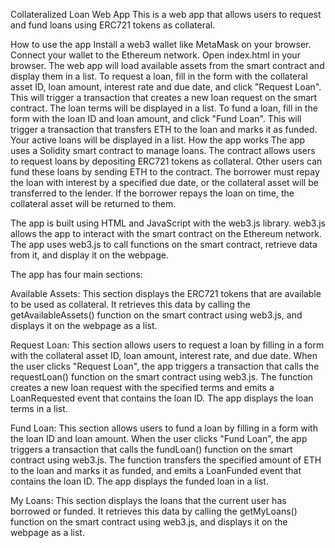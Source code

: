 Collateralized Loan Web App
This is a web app that allows users to request and fund loans using ERC721 tokens as collateral.

How to use the app
Install a web3 wallet like MetaMask on your browser.
Connect your wallet to the Ethereum network.
Open index.html in your browser.
The web app will load available assets from the smart contract and display them in a list.
To request a loan, fill in the form with the collateral asset ID, loan amount, interest rate and due date, and click "Request Loan". This will trigger a transaction that creates a new loan request on the smart contract. The loan terms will be displayed in a list.
To fund a loan, fill in the form with the loan ID and loan amount, and click "Fund Loan". This will trigger a transaction that transfers ETH to the loan and marks it as funded.
Your active loans will be displayed in a list.
How the app works
The app uses a Solidity smart contract to manage loans. The contract allows users to request loans by depositing ERC721 tokens as collateral. Other users can fund these loans by sending ETH to the contract. The borrower must repay the loan with interest by a specified due date, or the collateral asset will be transferred to the lender. If the borrower repays the loan on time, the collateral asset will be returned to them.

The app is built using HTML and JavaScript with the web3.js library. web3.js allows the app to interact with the smart contract on the Ethereum network. The app uses web3.js to call functions on the smart contract, retrieve data from it, and display it on the webpage.

The app has four main sections:

Available Assets: This section displays the ERC721 tokens that are available to be used as collateral. It retrieves this data by calling the getAvailableAssets() function on the smart contract using web3.js, and displays it on the webpage as a list.

Request Loan: This section allows users to request a loan by filling in a form with the collateral asset ID, loan amount, interest rate, and due date. When the user clicks "Request Loan", the app triggers a transaction that calls the requestLoan() function on the smart contract using web3.js. The function creates a new loan request with the specified terms and emits a LoanRequested event that contains the loan ID. The app displays the loan terms in a list.

Fund Loan: This section allows users to fund a loan by filling in a form with the loan ID and loan amount. When the user clicks "Fund Loan", the app triggers a transaction that calls the fundLoan() function on the smart contract using web3.js. The function transfers the specified amount of ETH to the loan and marks it as funded, and emits a LoanFunded event that contains the loan ID. The app displays the funded loan in a list.

My Loans: This section displays the loans that the current user has borrowed or funded. It retrieves this data by calling the getMyLoans() function on the smart contract using web3.js, and displays it on the webpage as a list.
